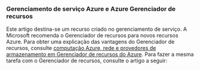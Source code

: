 ### <a name="azure-service-management-and-azure-resource-manager"></a>Gerenciamento de serviço Azure e Azure Gerenciador de recursos
 
Este artigo destina-se um recurso criado no gerenciamento de serviço. A Microsoft recomenda o Gerenciador de recursos para novos recursos Azure. Para obter uma explicação das vantagens do Gerenciador de recursos, consulte [computação Azure, rede e provedores de armazenamento em Gerenciador de recursos do Azure](../articles/virtual-machines/virtual-machines-windows-compare-deployment-models.md). Para fazer a mesma tarefa com o Gerenciador de recursos, consulte o artigo a seguir:
